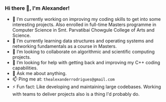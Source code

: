### Hi there 👋, I'm Alexander!

<!--**LX5321/LX5321** is a ✨ _special_ ✨ repository because its `README.md` (this file) appears on your GitHub profile.
-->

- 🔭 I’m currently working on improving my coding skills to get into some interesting projects. Also enrolled in full-time Masters programme in Computer Science in Smt. Parvatibai Chowgule College of Arts and Science.
- 🌱 I’m currently learning data structures and operating systems and networking fundamentals as a course in Masters.
- 👯 I’m looking to collaborate on algorithmic and scientific computing projects.
- 🤔 I’m looking for help with getting back and improving my C++ coding capabilities.
- 💬 Ask me about anything.
- 📫 Ping me at: `thealexanderrodrigues@gmail.com`
- ⚡ Fun fact: Like developing and maintaining large codebases. Working with teams to deliver projects also is a thing I'd probably do.
